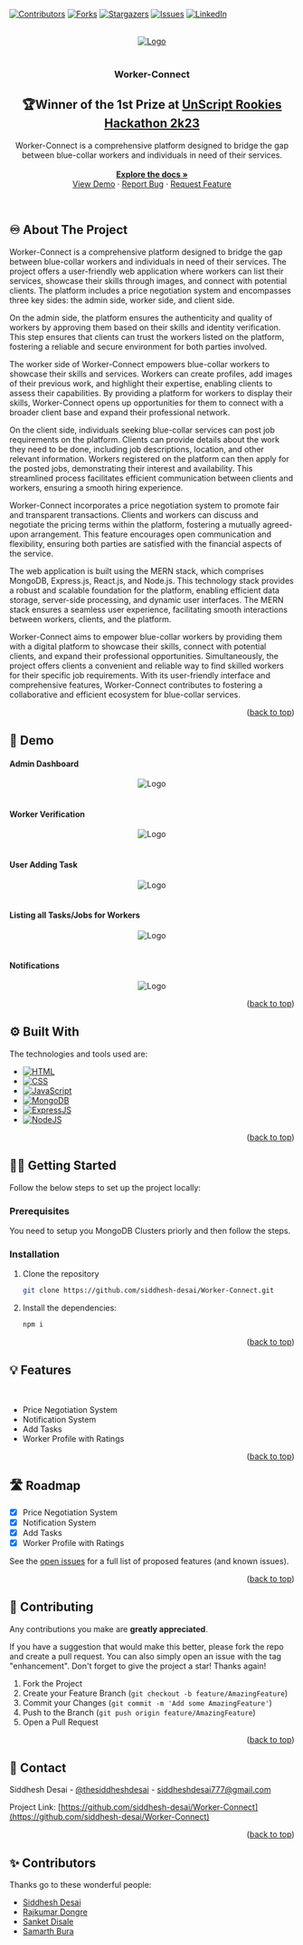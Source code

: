 <a name="readme-top"></a>

[![Contributors][contributors-shield]][contributors-url]
[![Forks][forks-shield]][forks-url]
[![Stargazers][stars-shield]][stars-url]
[![Issues][issues-shield]][issues-url]
[![LinkedIn][linkedin-shield]][linkedin-url]

<!-- PROJECT LOGO -->
<br/>
<div align="center">
  <a href="https://github.com/siddhesh-desai/Worker-Connect">
    <img src="images/Worker-Connect-logo.png" alt="Logo">
  </a>
    <br>
    <br>

  <h3 align="center"><b>Worker-Connect</b></h3>

  <h2>🏆Winner of the 1st Prize at <a href="https://unscript-rookies-hackathon-k.devfolio.co/projects?prizes=3053b1db4c4d423da50280b2119fb983&show_winners=true">UnScript Rookies Hackathon 2k23</a></h2>

  <p align="center">
    Worker-Connect is a comprehensive platform designed to bridge the gap between blue-collar workers and individuals in need of their services. 
    <br />
    <br>
    <a href="https://github.com/siddhesh-desai/Worker-Connect"><strong>Explore the docs »</strong></a>
    <br />
    <a href="https://github.com/siddhesh-desai/Worker-Connect">View Demo</a>
    ·
    <a href="https://github.com/siddhesh-desai/Worker-Connect/issues">Report Bug</a>
    ·
    <a href="https://github.com/siddhesh-desai/Worker-Connect/issues">Request Feature</a>
  </p>
</div>

<!-- ABOUT THE PROJECT -->
<br>

## ♾️ About The Project

Worker-Connect is a comprehensive platform designed to bridge the gap between blue-collar workers and individuals in need of their services. The project offers a user-friendly web application where workers can list their services, showcase their skills through images, and connect with potential clients. The platform includes a price negotiation system and encompasses three key sides: the admin side, worker side, and client side.

On the admin side, the platform ensures the authenticity and quality of workers by approving them based on their skills and identity verification. This step ensures that clients can trust the workers listed on the platform, fostering a reliable and secure environment for both parties involved.

The worker side of Worker-Connect empowers blue-collar workers to showcase their skills and services. Workers can create profiles, add images of their previous work, and highlight their expertise, enabling clients to assess their capabilities. By providing a platform for workers to display their skills, Worker-Connect opens up opportunities for them to connect with a broader client base and expand their professional network.

On the client side, individuals seeking blue-collar services can post job requirements on the platform. Clients can provide details about the work they need to be done, including job descriptions, location, and other relevant information. Workers registered on the platform can then apply for the posted jobs, demonstrating their interest and availability. This streamlined process facilitates efficient communication between clients and workers, ensuring a smooth hiring experience.

Worker-Connect incorporates a price negotiation system to promote fair and transparent transactions. Clients and workers can discuss and negotiate the pricing terms within the platform, fostering a mutually agreed-upon arrangement. This feature encourages open communication and flexibility, ensuring both parties are satisfied with the financial aspects of the service.

The web application is built using the MERN stack, which comprises MongoDB, Express.js, React.js, and Node.js. This technology stack provides a robust and scalable foundation for the platform, enabling efficient data storage, server-side processing, and dynamic user interfaces. The MERN stack ensures a seamless user experience, facilitating smooth interactions between workers, clients, and the platform.

Worker-Connect aims to empower blue-collar workers by providing them with a digital platform to showcase their skills, connect with potential clients, and expand their professional opportunities. Simultaneously, the project offers clients a convenient and reliable way to find skilled workers for their specific job requirements. With its user-friendly interface and comprehensive features, Worker-Connect contributes to fostering a collaborative and efficient ecosystem for blue-collar services.

<p align="right">(<a href="#readme-top">back to top</a>)</p>

## 🚀 Demo
<div align="center">
    <h4 align="left">Admin Dashboard</h4>
    <img src="images/wc1.jpeg" alt="Logo">
    <br>
    <br>
    <h4 align="left">Worker Verification</h4>
    <img src="images/wc2.jpeg" alt="Logo">
    <br>
    <br>
    <h4 align="left">User Adding Task</h4>
    <img src="images/wc3.jpeg" alt="Logo">
    <br>
    <br>
    <h4 align="left">Listing all Tasks/Jobs for Workers</h4>
    <img src="images/wc4.jpeg" alt="Logo">
    <br>
    <br>
    <h4 align="left">Notifications</h4>
    <img src="images/wc5.jpeg" alt="Logo">

</div>


<p align="right">(<a href="#readme-top">back to top</a>)</p>


## ⚙️ Built With

The technologies and tools used are:

- [![HTML][html]][html-url]
- [![CSS][css]][css-url]
- [![JavaScript][js]][js-url]
- [![MongoDB][mongodb]][mongodb-url]
- [![ExpressJS][express]][express-url]
- [![NodeJS][node]][node-url]

<p align="right">(<a href="#readme-top">back to top</a>)</p>

<!-- GETTING STARTED -->

## 🧑‍💻 Getting Started

Follow the below steps to set up the project locally:

### Prerequisites

You need to setup you MongoDB Clusters priorly and then follow the steps.

### Installation

1. Clone the repository

   ```sh
   git clone https://github.com/siddhesh-desai/Worker-Connect.git
   ```

2. Install the dependencies:

   ```sh
   npm i
   ```

<p align="right">(<a href="#readme-top">back to top</a>)</p>

## 💡 Features

<br>

- Price Negotiation System
- Notification System
- Add Tasks
- Worker Profile with Ratings

<p align="right">(<a href="#readme-top">back to top</a>)</p>

<!-- ROADMAP -->

## 🛣️ Roadmap

- [x] Price Negotiation System
- [x] Notification System
- [x] Add Tasks
- [x] Worker Profile with Ratings

See the [open issues](https://github.com/siddhesh-desai/Worker-Connect/issues) for a full list of proposed features (and known issues).

<p align="right">(<a href="#readme-top">back to top</a>)</p>

<!-- CONTRIBUTING -->

## 👣 Contributing

Any contributions you make are **greatly appreciated**.

If you have a suggestion that would make this better, please fork the repo and create a pull request. You can also simply open an issue with the tag "enhancement".
Don't forget to give the project a star! Thanks again!

1. Fork the Project
2. Create your Feature Branch (`git checkout -b feature/AmazingFeature`)
3. Commit your Changes (`git commit -m 'Add some AmazingFeature'`)
4. Push to the Branch (`git push origin feature/AmazingFeature`)
5. Open a Pull Request

<p align="right">(<a href="#readme-top">back to top</a>)</p>

<!-- CONTACT -->

## 📧 Contact

Siddhesh Desai - [@thesiddheshdesai](https://www.linkedin.com/in/thesiddheshdesai/) - siddheshdesai777@gmail.com

Project Link: [https://github.com/siddhesh-desai/Worker-Connect](https://github.com/siddhesh-desai/Worker-Connect)

<p align="right">(<a href="#readme-top">back to top</a>)</p>

## ✨ Contributors

Thanks go to these wonderful people:

- [Siddhesh Desai](https://github.com/siddhesh-desai/)
- [Rajkumar Dongre](https://github.com/rajkumardongre/)
- [Sanket Disale](https://github.com/sanketdisale871/)
- [Samarth Bura](https://github.com/samarthNV/)

[contributors-shield]: https://img.shields.io/github/contributors/siddhesh-desai/Worker-Connect.svg?style=for-the-badge
[contributors-url]: https://github.com/siddhesh-desai/Worker-Connect/graphs/contributors
[forks-shield]: https://img.shields.io/github/forks/siddhesh-desai/Worker-Connect.svg?style=for-the-badge
[forks-url]: https://github.com/siddhesh-desai/Worker-Connect/network/members
[stars-shield]: https://img.shields.io/github/stars/siddhesh-desai/Worker-Connect.svg?style=for-the-badge
[stars-url]: https://github.com/siddhesh-desai/Worker-Connect/stargazers
[issues-shield]: https://img.shields.io/github/issues/siddhesh-desai/Worker-Connect.svg?style=for-the-badge
[issues-url]: https://github.com/siddhesh-desai/Worker-Connect/issues
[license-shield]: https://img.shields.io/github/license/siddhesh-desai/Worker-Connect.svg?style=for-the-badge
[license-url]: https://github.com/siddhesh-desai/Worker-Connect/blob/master/LICENSE.txt
[linkedin-shield]: https://img.shields.io/badge/-LinkedIn-black.svg?style=for-the-badge&logo=linkedin&colorB=555
[linkedin-url]: https://linkedin.com/in/thesiddheshdesai
[html]: https://img.shields.io/badge/HTML-20232A?style=for-the-badge&logo=html5&logoColor=61DAFB
[html-url]: https://developer.mozilla.org/en-US/docs/Web/HTML
[css]: https://img.shields.io/badge/Css-000000?style=for-the-badge&logo=css3&logoColor=white
[css-url]: https://developer.mozilla.org/en-US/docs/Web/CSS
[js]: https://img.shields.io/badge/Javscript-0769AD?style=for-the-badge&logo=javascript&logoColor=white
[js-url]: https://developer.mozilla.org/en-US/docs/Web/javascript
[mongodb]: https://img.shields.io/badge/mongodb-20232A?style=for-the-badge&logo=mongodb&logoColor=61DAFB
[mongodb-url]: https://www.mongodb.com/docs/
[express]: https://img.shields.io/badge/expressjs-000000?style=for-the-badge&logo=express&logoColor=white
[express-url]: https://expressjs.com/
[node]: https://img.shields.io/badge/NodeJS-0769AD?style=for-the-badge&logo=node.js&logoColor=white
[node-url]: https://nodejs.org/en/docs
